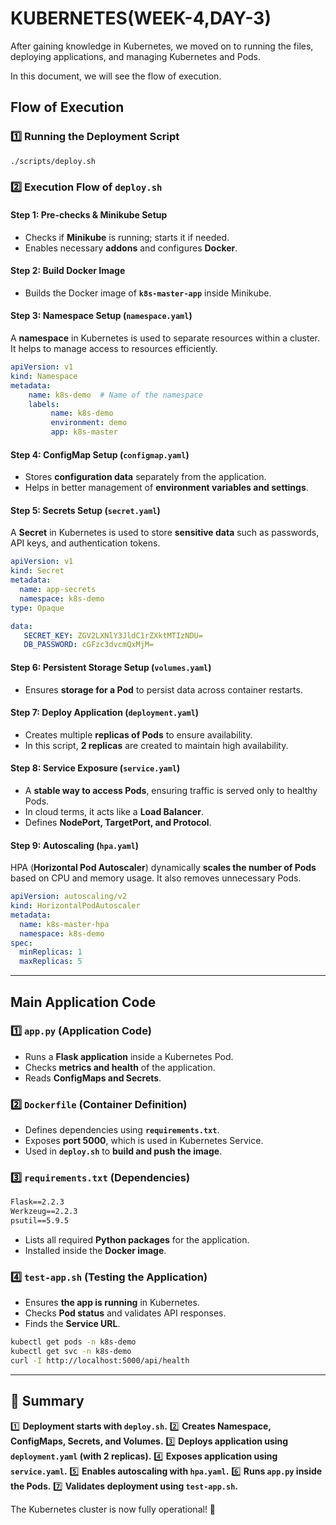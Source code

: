 # KUBERNETES(WEEK-4,DAY-3)

After gaining knowledge in Kubernetes, we moved on to running the files, deploying applications, and managing Kubernetes and Pods.

In this document, we will see the flow of execution.

## **Flow of Execution**

### **1️⃣ Running the Deployment Script**
```sh
./scripts/deploy.sh
```

### **2️⃣ Execution Flow of `deploy.sh`**

#### **Step 1: Pre-checks & Minikube Setup**
- Checks if **Minikube** is running; starts it if needed.
- Enables necessary **addons** and configures **Docker**.

#### **Step 2: Build Docker Image**
- Builds the Docker image of **`k8s-master-app`** inside Minikube.

#### **Step 3: Namespace Setup (`namespace.yaml`)**
A **namespace** in Kubernetes is used to separate resources within a cluster. It helps to manage access to resources efficiently.

```yaml
apiVersion: v1
kind: Namespace
metadata:
    name: k8s-demo  # Name of the namespace
    labels:
         name: k8s-demo
         environment: demo
         app: k8s-master
```

#### **Step 4: ConfigMap Setup (`configmap.yaml`)**
- Stores **configuration data** separately from the application.
- Helps in better management of **environment variables and settings**.

#### **Step 5: Secrets Setup (`secret.yaml`)**
A **Secret** in Kubernetes is used to store **sensitive data** such as passwords, API keys, and authentication tokens.

```yaml
apiVersion: v1
kind: Secret
metadata:
  name: app-secrets
  namespace: k8s-demo
type: Opaque

data:
   SECRET_KEY: ZGV2LXNlY3JldC1rZXktMTIzNDU=
   DB_PASSWORD: cGFzc3dvcmQxMjM=
```

#### **Step 6: Persistent Storage Setup (`volumes.yaml`)**
- Ensures **storage for a Pod** to persist data across container restarts.

#### **Step 7: Deploy Application (`deployment.yaml`)**
- Creates multiple **replicas of Pods** to ensure availability.
- In this script, **2 replicas** are created to maintain high availability.

#### **Step 8: Service Exposure (`service.yaml`)**
- A **stable way to access Pods**, ensuring traffic is served only to healthy Pods.
- In cloud terms, it acts like a **Load Balancer**.
- Defines **NodePort, TargetPort, and Protocol**.

#### **Step 9: Autoscaling (`hpa.yaml`)**
HPA (**Horizontal Pod Autoscaler**) dynamically **scales the number of Pods** based on CPU and memory usage. It also removes unnecessary Pods.

```yaml
apiVersion: autoscaling/v2
kind: HorizontalPodAutoscaler
metadata:
  name: k8s-master-hpa
  namespace: k8s-demo
spec:
  minReplicas: 1
  maxReplicas: 5
```

---

## **Main Application Code**

### **1️⃣ `app.py` (Application Code)**
- Runs a **Flask application** inside a Kubernetes Pod.
- Checks **metrics and health** of the application.
- Reads **ConfigMaps and Secrets**.

### **2️⃣ `Dockerfile` (Container Definition)**
- Defines dependencies using **`requirements.txt`**.
- Exposes **port 5000**, which is used in Kubernetes Service.
- Used in **`deploy.sh`** to **build and push the image**.

### **3️⃣ `requirements.txt` (Dependencies)**
```txt
Flask==2.2.3
Werkzeug==2.2.3
psutil==5.9.5
```
- Lists all required **Python packages** for the application.
- Installed inside the **Docker image**.

### **4️⃣ `test-app.sh` (Testing the Application)**
- Ensures **the app is running** in Kubernetes.
- Checks **Pod status** and validates API responses.
- Finds the **Service URL**.

```sh
kubectl get pods -n k8s-demo
kubectl get svc -n k8s-demo
curl -I http://localhost:5000/api/health
```

---

## **📌 Summary**
1️⃣ **Deployment starts with `deploy.sh`.**
2️⃣ **Creates Namespace, ConfigMaps, Secrets, and Volumes.**
3️⃣ **Deploys application using `deployment.yaml` (with 2 replicas).**
4️⃣ **Exposes application using `service.yaml`.**
5️⃣ **Enables autoscaling with `hpa.yaml`.**
6️⃣ **Runs `app.py` inside the Pods.**
7️⃣ **Validates deployment using `test-app.sh`.**

The Kubernetes cluster is now fully operational! 🚀